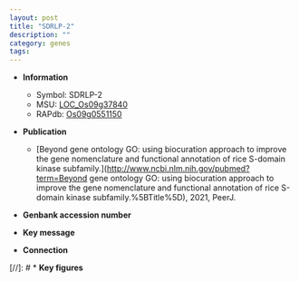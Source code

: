 ```yaml
---
layout: post
title: "SDRLP-2"
description: ""
category: genes
tags: 
---
```


* **Information**  
    + Symbol: SDRLP-2  
    + MSU: [LOC_Os09g37840](http://rice.uga.edu/cgi-bin/ORF_infopage.cgi?orf=LOC_Os09g37840)  
    + RAPdb: [Os09g0551150](http://rapdb.dna.affrc.go.jp/viewer/gbrowse_details/irgsp1?name=Os09g0551150)  

* **Publication**  
    + [Beyond gene ontology GO: using biocuration approach to improve the gene nomenclature and functional annotation of rice S-domain kinase subfamily.](http://www.ncbi.nlm.nih.gov/pubmed?term=Beyond gene ontology GO: using biocuration approach to improve the gene nomenclature and functional annotation of rice S-domain kinase subfamily.%5BTitle%5D), 2021, PeerJ.

* **Genbank accession number**  

* **Key message**  

* **Connection**  

[//]: # * **Key figures**  


